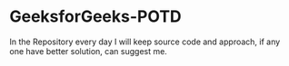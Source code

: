 # GeeksforGeeks-POTD
In the Repository every day I will keep source code and approach, if any one have better solution, can suggest me.   
